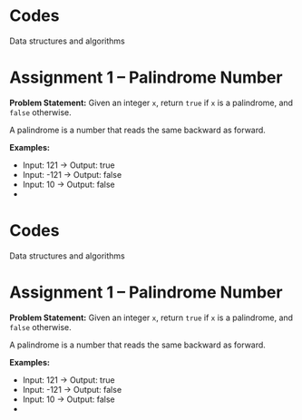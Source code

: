 # Codes
Data structures and algorithms 
# Assignment 1 – Palindrome Number

**Problem Statement:**
Given an integer `x`, return `true` if `x` is a palindrome, and `false` otherwise.

A palindrome is a number that reads the same backward as forward.

**Examples:**
- Input: 121 → Output: true
- Input: -121 → Output: false
- Input: 10 → Output: false
- 
# Codes
Data structures and algorithms 
# Assignment 1 – Palindrome Number

**Problem Statement:**
Given an integer `x`, return `true` if `x` is a palindrome, and `false` otherwise.

A palindrome is a number that reads the same backward as forward.

**Examples:**
- Input: 121 → Output: true
- Input: -121 → Output: false
- Input: 10 → Output: false
- 
